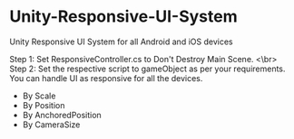 # Unity-Responsive-UI-System
Unity Responsive UI System for all Android and iOS devices

Step 1: Set ResponsiveController.cs to Don't Destroy Main Scene. <\br>
Step 2: Set the respective script to  gameObject as per your requirements. 
You can handle UI as responsive for all the devices.
- By Scale
- By Position
- By AnchoredPosition
- By CameraSize
